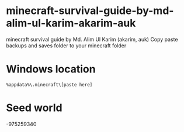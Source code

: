 # minecraft-survival-guide-by-md-alim-ul-karim-akarim-auk
 minecraft survival guide by Md. Alim Ul Karim (akarim, auk)
Copy paste backups and saves folder to your minecraft folder

# Windows location 

```
%appdata%\.minecraft\[paste here]
```

# Seed world
-975259340